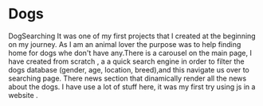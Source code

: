 # Dogs
DogSearching
It was one of my first projects that I created at the beginning on my journey. As I am an animal lover the purpose was to help finding home for dogs whe don't have any.There is a carousel on the main page,  I have  created from scratch , a a quick search engine in order to filter the dogs database (gender, age, location, breed),and this navigate us over to searching page. There news section that dinamically render all the news about the dogs. I have use a lot of stuff here,  it was my first try using js in a website .
